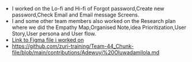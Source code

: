 - I worked on the Lo-fi and Hi-fi of Forgot password,Create new password,Check Email and Email message Screens.
- I and some other team members also worked on the Research plan where we did the Empathy Map,Organised Note,idea Prioritization,User Story,User persona and User flow.  
- [Link to Figma file i worked on](https://www.figma.com/file/mURSGFsm0Hx7tTKxTL6Kbw)
- https://github.com/zuri-training/Team-44_Chunk-file/blob/main/contributions/Adewuyi%20Oluwadamilola.md
